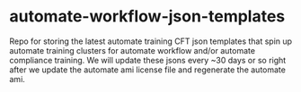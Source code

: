 # automate-workflow-json-templates

Repo for storing the latest automate training CFT json templates that spin up automate training clusters for automate workflow and/or automate compliance training. We will update these jsons every ~30 days or so right after we update the automate ami license file and regenerate the automate ami. 
